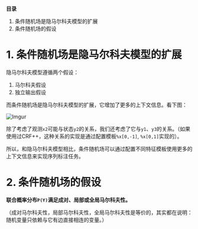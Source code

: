 **目录**

1. 条件随机场是隐马尔科夫模型的扩展
2. 条件随机场的假设

# 1. 条件随机场是隐马尔科夫模型的扩展
隐马尔科夫模型遵循两个假设：

1. 马尔科夫假设
2. 独立输出假设

而条件随机场是隐马尔科夫模型的扩展，它增加了更多的上下文信息。看下图：

![Imgur](https://i.imgur.com/VvRA6yE.png)

除了考虑了观测`x2`可能与状态`y2`的关系，我们还考虑了它与`y1`、`y3`的关系。（如果使用过CRF++，这种关系的实现是通过配置模板`%x[0,-1]`, `%x[0,1]`实现的）。

所以，和隐马尔科夫模型相比，条件随机场可以通过配置不同特征模板使用更多的上下文信息来实现序列标注任务。

# 2. 条件随机场的假设
**联合概率分布`P(Y)`满足成对、局部或全局马尔科夫性。**

（成对马尔科夫性，局部马尔科夫性，全局马尔科夫性是等价的，其实都在说明：随机变量只依赖与它有边直接相连的变量。）
